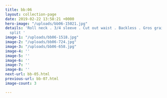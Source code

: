 ```yaml
---
title: bb:06
layout: collection-page
date: 2019-02-22 13:58:21 +0000
hero-image: "/uploads/bb06-15021.jpg"
details: 'Roll neck . 3/4 sleeve . Cut out waist . Backless . Gros grain trim . Side
  split '
image-1: "/uploads/bb06-1518.jpg"
image-2: "/uploads/bb06-724.jpg"
image-3: "/uploads/bb06-658.jpg"
image-4: ''
image-5: ''
image-6: ''
image-7: ''
image-8: ''
next-url: bb-05.html
previous-url: bb-07.html
image-count: 3

---
```

